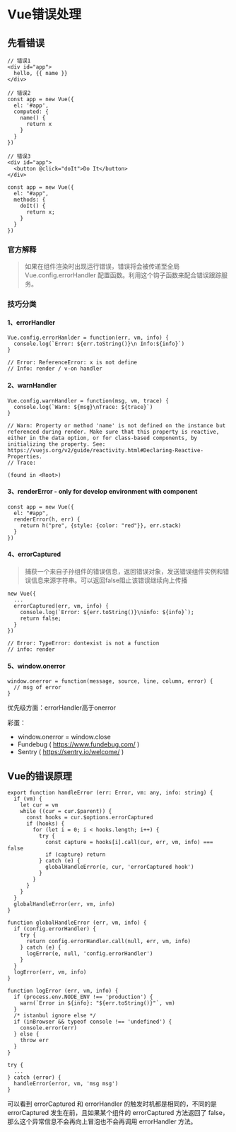 # Vue错误处理

## 先看错误
```
// 错误1
<div id="app">
  hello, {{ name }}
</div>

// 错误2
const app = new Vue({
  el: '#app',
  computed: {
    name() {
      return x
    }
  }
})

// 错误3
<div id="app">
  <button @click="doIt">Do It</button>
</div>

const app = new Vue({
  el: "#app",
  methods: {
    doIt() {
      return x;
    }
  }
})
```

### 官方解释
> 如果在组件渲染时出现运行错误，错误将会被传递至全局 Vue.config.errorHandler 配置函数。利用这个钩子函数来配合错误跟踪服务。

### 技巧分类
#### 1、errorHandler
```
Vue.config.errorHanlder = function(err, vm, info) {
  console.log(`Error: ${err.toString()}\n Info:${info}`)
}

// Error: ReferenceError: x is not define
// Info: render / v-on handler
```
#### 2、warnHandler
```
Vue.config.warnHandler = function(msg, vm, trace) {
  console.log(`Warn: ${msg}\nTrace: ${trace}`)
}

// Warn: Property or method 'name' is not defined on the instance but referenced during render. Make sure that this property is reactive, either in the data option, or for class-based components, by initializing the property. See: https://vuejs.org/v2/guide/reactivity.html#Declaring-Reactive-Properties.
// Trace:

(found in <Root>)
```
#### 3、renderError - only for develop environment with component
```
const app = new Vue({
  el: "#app",
  renderError(h, err) {
    return h("pre", {style: {color: "red"}}, err.stack)
  }
})
```
#### 4、errorCaptured
> 捕获一个来自子孙组件的错误信息，返回错误对象，发送错误组件实例和错误信息来源字符串。可以返回false阻止该错误继续向上传播
```
new Vue({
  ...
  errorCaptured(err, vm, info) {
    console.log(`Error: ${err.toString()}\ninfo: ${info}`);
    return false;
  }
})

// Error: TypeError: dontexist is not a function
// info: render
```
#### 5、window.onerror
```
window.onerror = function(message, source, line, column, error) {
  // msg of error
}
```
优先级方面：errorHandler高于onerror

彩蛋：
- window.onerror = window.close
- Fundebug ( https://www.fundebug.com/ )
- Sentry ( https://sentry.io/welcome/ )

## Vue的错误原理
```
export function handleError (err: Error, vm: any, info: string) {
  if (vm) {
    let cur = vm
    while ((cur = cur.$parent)) {
      const hooks = cur.$options.errorCaptured
      if (hooks) {
        for (let i = 0; i < hooks.length; i++) {
          try {
            const capture = hooks[i].call(cur, err, vm, info) === false
            if (capture) return
          } catch (e) {
            globalHandleError(e, cur, 'errorCaptured hook')
          }
        }
      }
    }
  }
  globalHandleError(err, vm, info)
}

function globalHandleError (err, vm, info) {
  if (config.errorHandler) {
    try {
      return config.errorHandler.call(null, err, vm, info)
    } catch (e) {
      logError(e, null, 'config.errorHandler')
    }
  }
  logError(err, vm, info)
}

function logError (err, vm, info) {
  if (process.env.NODE_ENV !== 'production') {
    warn(`Error in ${info}: "${err.toString()}"`, vm)
  }
  /* istanbul ignore else */
  if (inBrowser && typeof console !== 'undefined') {
    console.error(err)
  } else {
    throw err
  }
}
```

```
try {
  ...
} catch (error) {
  handleError(error, vm, 'msg msg')
}
```

可以看到 errorCaptured 和 errorHandler 的触发时机都是相同的，不同的是 errorCaptured 发生在前，且如果某个组件的 errorCaptured 方法返回了 false，那么这个异常信息不会再向上冒泡也不会再调用 errorHandler 方法。